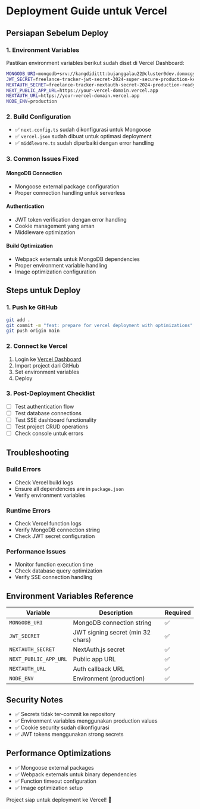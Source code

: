 # Deployment Guide untuk Vercel

## Persiapan Sebelum Deploy

### 1. Environment Variables
Pastikan environment variables berikut sudah diset di Vercel Dashboard:

```bash
MONGODB_URI=mongodb+srv://kangdidittt:bujanggalau22@cluster0dev.domxcgy.mongodb.net/freelance-trackers?retryWrites=true&w=majority&appName=Cluster0dev
JWT_SECRET=freelance-tracker-jwt-secret-2024-super-secure-production-key-minimum-32-chars
NEXTAUTH_SECRET=freelance-tracker-nextauth-secret-2024-production-ready-key
NEXT_PUBLIC_APP_URL=https://your-vercel-domain.vercel.app
NEXTAUTH_URL=https://your-vercel-domain.vercel.app
NODE_ENV=production
```

### 2. Build Configuration
- ✅ `next.config.ts` sudah dikonfigurasi untuk Mongoose
- ✅ `vercel.json` sudah dibuat untuk optimasi deployment
- ✅ `middleware.ts` sudah diperbaiki dengan error handling

### 3. Common Issues Fixed

#### MongoDB Connection
- Mongoose external package configuration
- Proper connection handling untuk serverless

#### Authentication
- JWT token verification dengan error handling
- Cookie management yang aman
- Middleware optimization

#### Build Optimization
- Webpack externals untuk MongoDB dependencies
- Proper environment variable handling
- Image optimization configuration

## Steps untuk Deploy

### 1. Push ke GitHub
```bash
git add .
git commit -m "feat: prepare for vercel deployment with optimizations"
git push origin main
```

### 2. Connect ke Vercel
1. Login ke [Vercel Dashboard](https://vercel.com)
2. Import project dari GitHub
3. Set environment variables
4. Deploy

### 3. Post-Deployment Checklist
- [ ] Test authentication flow
- [ ] Test database connections
- [ ] Test SSE dashboard functionality
- [ ] Test project CRUD operations
- [ ] Check console untuk errors

## Troubleshooting

### Build Errors
- Check Vercel build logs
- Ensure all dependencies are in `package.json`
- Verify environment variables

### Runtime Errors
- Check Vercel function logs
- Verify MongoDB connection string
- Check JWT secret configuration

### Performance Issues
- Monitor function execution time
- Check database query optimization
- Verify SSE connection handling

## Environment Variables Reference

| Variable | Description | Required |
|----------|-------------|----------|
| `MONGODB_URI` | MongoDB connection string | ✅ |
| `JWT_SECRET` | JWT signing secret (min 32 chars) | ✅ |
| `NEXTAUTH_SECRET` | NextAuth.js secret | ✅ |
| `NEXT_PUBLIC_APP_URL` | Public app URL | ✅ |
| `NEXTAUTH_URL` | Auth callback URL | ✅ |
| `NODE_ENV` | Environment (production) | ✅ |

## Security Notes

- ✅ Secrets tidak ter-commit ke repository
- ✅ Environment variables menggunakan production values
- ✅ Cookie security sudah dikonfigurasi
- ✅ JWT tokens menggunakan strong secrets

## Performance Optimizations

- ✅ Mongoose external packages
- ✅ Webpack externals untuk binary dependencies
- ✅ Function timeout configuration
- ✅ Image optimization setup

Project siap untuk deployment ke Vercel! 🚀
